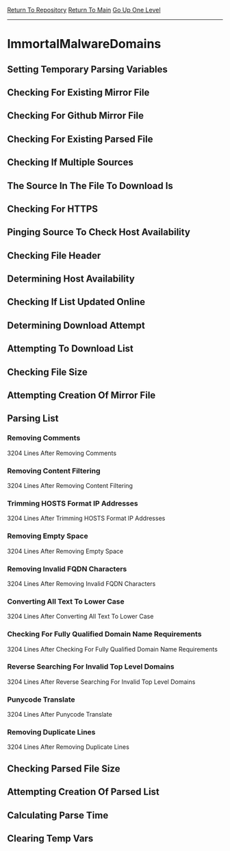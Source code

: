 [Return To Repository](https://github.com/deathbybandaid/piholeparser/)
[Return To Main](https://github.com/deathbybandaid/piholeparser/blob/master/RecentRunLogs/Mainlog.md)
[Go Up One Level](https://github.com/deathbybandaid/piholeparser/blob/master/RecentRunLogs/TopLevelScripts/30-Processing-External-Blacklists.md)
____________________________________
# ImmortalMalwareDomains
## Setting Temporary Parsing Variables
## Checking For Existing Mirror File
## Checking For Github Mirror File
## Checking For Existing Parsed File
## Checking If Multiple Sources
## The Source In The File To Download Is
## Checking For HTTPS
## Pinging Source To Check Host Availability
## Checking File Header
## Determining Host Availability
## Checking If List Updated Online
## Determining Download Attempt
## Attempting To Download List
## Checking File Size
## Attempting Creation Of Mirror File
## Parsing List
### Removing Comments
3204 Lines After Removing Comments
### Removing Content Filtering
3204 Lines After Removing Content Filtering
### Trimming HOSTS Format IP Addresses
3204 Lines After Trimming HOSTS Format IP Addresses
### Removing Empty Space
3204 Lines After Removing Empty Space
### Removing Invalid FQDN Characters
3204 Lines After Removing Invalid FQDN Characters
### Converting All Text To Lower Case
3204 Lines After Converting All Text To Lower Case
### Checking For Fully Qualified Domain Name Requirements
3204 Lines After Checking For Fully Qualified Domain Name Requirements
### Reverse Searching For Invalid Top Level Domains
3204 Lines After Reverse Searching For Invalid Top Level Domains
### Punycode Translate
3204 Lines After Punycode Translate
### Removing Duplicate Lines
3204 Lines After Removing Duplicate Lines
## Checking Parsed File Size
## Attempting Creation Of Parsed List
## Calculating Parse Time
## Clearing Temp Vars
